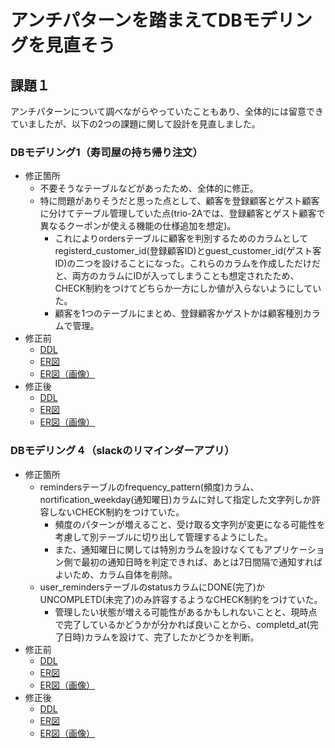 # アンチパターンを踏まえてDBモデリングを見直そう

## 課題１
アンチパターンについて調べながらやっていたこともあり、全体的には留意できていましたが、以下の2つの課題に関して設計を見直しました。

### DBモデリング1（寿司屋の持ち帰り注文）
- 修正箇所
  - 不要そうなテーブルなどがあったため、全体的に修正。
  - 特に問題がありそうだと思った点として、顧客を登録顧客とゲスト顧客に分けてテーブル管理していた点(trio-2Aでは、登録顧客とゲスト顧客で異なるクーポンが使える機能の仕様追加を想定)。
    - これによりordersテーブルに顧客を判別するためのカラムとしてregisterd_customer_id(登録顧客ID)とguest_customer_id(ゲスト客ID)の二つを設けることになった。これらのカラムを作成しただけだと、両方のカラムにIDが入ってしまうことも想定されたため、CHECK制約をつけてどちらか一方にしか値が入らないようにしていた。
    - 顧客を1つのテーブルにまとめ、登録顧客かゲストかは顧客種別カラムで管理。
- 修正前
  - [DDL](./Modeling01/before/create_table.sql)
  - [ER図](./Modeling01/before/db_modeling04.pu)
  - [ER図（画像）](./Modeling01/before/ER図.png)
- 修正後
  - [DDL](./Modeling01/after/create_table.sql)
  - [ER図](./Modeling01/after/db_modeling04.pu)
  - [ER図（画像）](./Modeling01/after/ER図.png)

### DBモデリング４（slackのリマインダーアプリ）
- 修正箇所
  - remindersテーブルのfrequency_pattern(頻度)カラム、nortification_weekday(通知曜日)カラムに対して指定した文字列しか許容しないCHECK制約をつけていた。
    - 頻度のパターンが増えること、受け取る文字列が変更になる可能性を考慮して別テーブルに切り出して管理するようにした。 
    - また、通知曜日に関しては特別カラムを設けなくてもアプリケーション側で最初の通知日時を判定できれば、あとは7日間隔で通知すればよいため、カラム自体を削除。
  - user_remindersテーブルのstatusカラムにDONE(完了)かUNCOMPLETD(未完了)のみ許容するようなCHECK制約をつけていた。
    - 管理したい状態が増える可能性があるかもしれないことと、現時点で完了しているかどうかが分かれば良いことから、completd_at(完了日時)カラムを設けて、完了したかどうかを判断。
- 修正前
  - [DDL](./Modeling04/before/ddl.sql)
  - [ER図](./Modeling04/before/ER図.md)
  - [ER図（画像）](./Modeling04/before/ER図.png)
- 修正後
  - [DDL](./Modeling04/after/ddl.sql)
  - [ER図](./Modeling04/after/ER図.md)
  - [ER図（画像）](./Modeling04/after/ER図.png)
